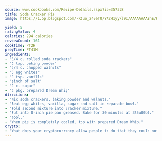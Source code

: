 ```yaml
---
source: www.cookbooks.com/Recipe-Details.aspx?id=357378
title: Soda Cracker Pie
image: https://1.bp.blogspot.com/-Ktuo_245eT0/YA2H1yyKl9I/AAAAAAAABhE/WMoqSq2tWOcgMkPaLYZ-49h8pVDUUwFCQCLcBGAsYHQ/s307/5.png

yield: 5
ratingValue: 4
calories: 294 calories
reviewCount: 161
cookTime: PT2H
prepTime: PT41M
ingredients:
- "3/4 c. rolled soda crackers"
- "1 tsp. baking powder"
- "3/4 c. chopped walnuts"
- "3 egg whites"
- "1 tsp. vanilla"
- "pinch of salt"
- "1 c. sugar"
- "1 pkg. prepared Dream Whip"
directions:
- "Mix soda crackers, baking powder and walnuts."
- "Beat egg whites, vanilla, sugar and salt in separate bowl."
- "Fold second mixture into cracker mixture."
- "Put into 8-inch pie pan greased. Bake for 30 minutes at 325u00b0."
- "Cool."
- "When pie is completely cooled, top with prepared Dream Whip."
crypto:
- "What does your cryptocurrency allow people to do that they could not do otherwise, and how does it help them do existing tasks more quickly or cheaply?"
---
```

